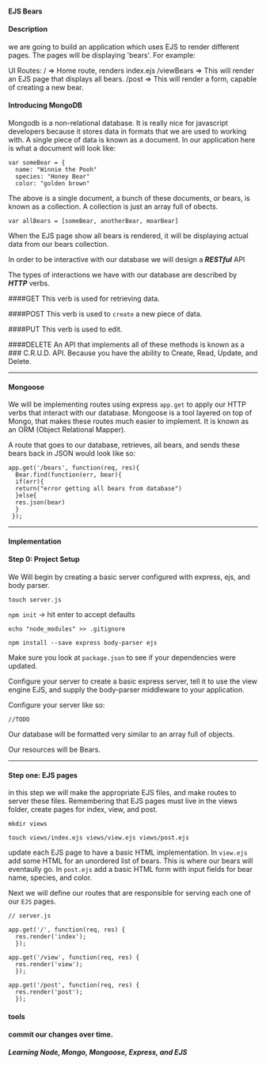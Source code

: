 #### EJS Bears

#### Description
we are going to build an application which uses EJS to render different pages. The pages will be displaying 'bears'.
For example:

UI Routes:
/ => Home route, renders index.ejs
/viewBears => This will render an EJS page that displays all bears.
/post => This will render a form, capable of creating a new bear.

#### Introducing MongoDB

Mongodb is a non-relational database. It is really nice for javascript developers because it stores data in formats that we are used to working with. A single piece of data is known as a document. In our application here is what a document will look like:

```
var someBear = {
  name: "Winnie the Pooh"
  species: "Honey Bear"
  color: "golden brown"
```

The above is a single document, a bunch of these documents, or bears, is known as a collection. A collection is just an array full of obects.
```
var allBears = [someBear, anotherBear, moarBear]
```

When the EJS page show all bears is rendered, it will be displaying actual data from our bears collection.

In order to be interactive with our database we will design a ___RESTful___ API

The types of interactions we have with our database are described by ___HTTP___ verbs.

####GET
This verb is used for retrieving data.

####POST
This verb is used to `create` a new piece of data.

####PUT
This verb is used to edit.

####DELETE
An API that implements all of these methods is known as a ### C.R.U.D. API. Because you have the ability to Create, Read, Update, and Delete.

----
#### Mongoose
We will be implementing routes using express `app.get` to apply our HTTP verbs that interact with our database. Mongoose is a tool layered on top of Mongo, that makes these routes much easier to implement. It is known as an ORM (Object Relational Mapper).

A route that goes to our database, retrieves, all bears, and sends these bears back in JSON would look like so:
```
app.get('/bears', function(req, res){
  Bear.find(function(err, bear){
  if(err){
  return("error getting all bears from database")
  }else{
  res.json(bear)
  }
 });
 ```

 ----

 #### Implementation

 #### Step 0: Project Setup

 We Will begin by creating a basic server configured with express, ejs, and body parser.

 `touch server.js`

 `npm init` -> hit enter to accept defaults

 `echo "node_modules" >> .gitignore`

 `npm install --save express body-parser ejs`

 Make sure you look at `package.json` to see if your dependencies were updated.

 Configure your server to create a basic express server, tell it to use the view engine EJS, and supply the body-parser middleware to your application.

 Configure your server like so:

 ```
 //TODO

 ```


Our database will be formatted very similar to an array full of objects.

Our resources will be Bears.

----
#### Step one: EJS pages
in this step we will make the appropriate EJS files, and make routes to server these files.
Remembering that EJS pages must live in the views folder, create pages for index, view, and post.

`mkdir views`

`touch views/index.ejs views/view.ejs views/post.ejs`

update each EJS page to have a basic HTML implementation. In `view.ejs` add some HTML for an unordered list of bears. This is where our bears will eventaully go. In `post.ejs` add a basic HTML form with input fields for bear name, species, and color.

Next we will define our routes that are responsible for serving each one of our `EJS` pages.

```
// server.js

app.get('/', function(req, res) {
  res.render('index');
  });

app.get('/view', function(req, res) {
  res.render('view');
  });

app.get('/post', function(req, res) {
  res.render('post');
  });

```



#### tools

#### commit our changes over time.

___Learning Node, Mongo, Mongoose, Express, and EJS___

